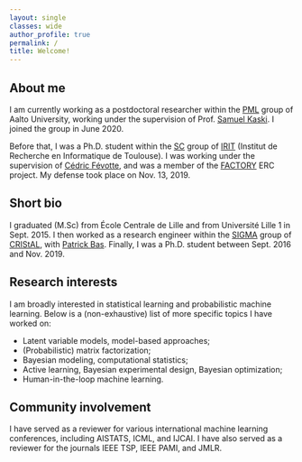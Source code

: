 ```yaml
---
layout: single
classes: wide
author_profile: true
permalink: /
title: Welcome!
---
```


## About me

I am currently working as a postdoctoral researcher within the [PML](https://research.cs.aalto.fi/pml/) group of Aalto University, working under the supervision of Prof. [Samuel Kaski](https://people.aalto.fi/samuel.kaski). I joined the group in June 2020.

Before that, I was a Ph.D. student within the [SC](http://sc.enseeiht.fr/) group of [IRIT](http://www.irit.fr) (Institut de Recherche en Informatique de Toulouse). I was working under the supervision of [Cédric Févotte](http://www.irit.fr/~Cedric.Fevotte), and was a member of the [FACTORY](http://projectfactory.irit.fr/index.html) ERC project. My defense took place on Nov. 13, 2019.

## Short bio

I graduated (M.Sc) from École Centrale de Lille and from Université Lille 1 in Sept. 2015. I then worked as a research engineer within the [SIGMA](https://www.cristal.univ-lille.fr/?rubrique27&eid=30) group of [CRIStAL](https://www.cristal.univ-lille.fr), with [Patrick Bas](http://patrickbas.ec-lille.fr/Patrick_Bas_home_page/Home_Page.html). Finally, I was a Ph.D. student between Sept. 2016 and Nov. 2019.

## Research interests

I am broadly interested in statistical learning and probabilistic machine learning. Below is a (non-exhaustive) list of more specific topics I have worked on:
* Latent variable models, model-based approaches;
* (Probabilistic) matrix factorization;
* Bayesian modeling, computational statistics;
* Active learning, Bayesian experimental design, Bayesian optimization;
* Human-in-the-loop machine learning.

## Community involvement

I have served as a reviewer for various international machine learning conferences, including AISTATS, ICML, and IJCAI. I have also served as a reviewer for the journals IEEE TSP, IEEE PAMI, and JMLR.